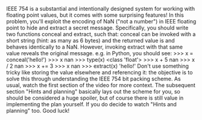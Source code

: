 IEEE 754 is a substantial and intentionally designed system for working with floating point values, but it comes with some surprising features! In this problem, you'll exploit the encoding of NaN ("not a number") in IEEE floating point to hide and extract a secret message. Specifically, you should write two functions conceal and extract, such that: conceal can be invoked with a short string (hint: as many as 6 bytes) and the returned value is and behaves identically to a NaN. However, invoking extract with that same value reveals the original message. e.g. in Python, you should see: >>> x = conceal('hello!') >>> x nan >>> type(x) <class 'float'> >>> x + 5 nan >>> x / 2 nan >>> x += 3 >>> x nan >>> extract(x) 'hello!' Don't use something tricky like storing the value elsewhere and referencing it: the objective is to solve this through understanding the IEEE 754 bit packing scheme. As usual, watch the first section of the video for more context. The subsequent section "Hints and planning" basically lays out the scheme for you, so should be considered a huge spoiler, but of course there is still value in implementing the plan yourself. If you do decide to watch "Hints and planning" too. Good luck!
